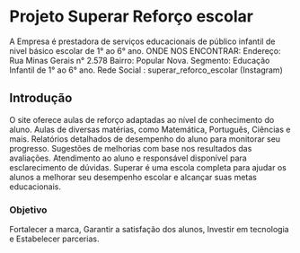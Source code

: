 # Projeto Superar Reforço escolar
A Empresa é prestadora de serviços educacionais de público infantil de nivel básico escolar de 1° ao 6° ano.
ONDE NOS ENCONTRAR:
Endereço: Rua Minas Gerais n° 2.578
Bairro: Popular Nova.
Segmento: Educação Infantil de 1° ao 
6° ano.
Rede Social : superar_reforco_escolar (Instagram)

## Introdução
O site oferece aulas de reforço adaptadas ao nível de conhecimento do aluno.
Aulas de diversas matérias, como Matemática, Português, Ciências e mais.
Relatórios detalhados de desempenho do aluno para monitorar seu progresso.
Sugestões de melhorias com base nos resultados das avaliações.
Atendimento ao aluno e responsável disponível para esclarecimento de dúvidas.
Superar é uma escola completa para ajudar os alunos a melhorar seu desempenho escolar e alcançar suas metas educacionais.

### Objetivo
Fortalecer a marca,
Garantir a satisfação dos alunos,
Investir em tecnologia e
Estabelecer parcerias.
